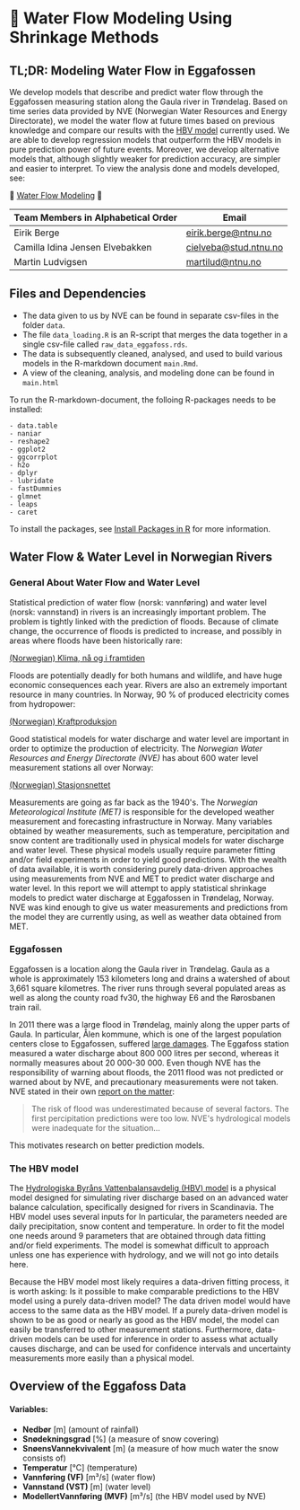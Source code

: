 # :ocean: Water Flow Modeling Using Shrinkage Methods

## TL;DR: Modeling Water Flow in Eggafossen

We develop models that describe and predict water flow through the Eggafossen measuring station along the Gaula river in Trøndelag. Based on time series data provided by NVE (Norwegian Water Resources and Energy Directorate), we model the water flow at future times based on previous knowledge and compare our results with the [HBV model](https://en.wikipedia.org/wiki/HBV_hydrology_model) currently used. We are able to develop regression models that outperform the HBV models in pure prediction power of future events. Moreover, we develop alternative models that, although slightly weaker for prediction accuracy, are simpler and easier to interpret. To view the analysis done and models developed, see:

:rocket: [Water Flow Modeling](https://ebbeberge.github.io/water-flow-modeling/) :rocket:

| Team Members in Alphabetical Order | Email | 
|---------|-----------------|
| Eirik Berge | eirik.berge@ntnu.no |
| Camilla Idina Jensen Elvebakken| cielveba@stud.ntnu.no |
| Martin Ludvigsen | martilud@ntnu.no |

## Files and Dependencies

- The data given to us by NVE can be found in separate csv-files in the folder `data`.
- The file `data_loading.R` is an R-script that merges the data together in a single csv-file called `raw_data_eggafoss.rds`.
- The data is subsequently cleaned, analysed, and used to build various models in the R-markdown document `main.Rmd`.
- A view of the cleaning, analysis, and modeling done can be found in `main.html`

To run the R-markdown-document, the folloing R-packages needs to be installed:

```
- data.table
- naniar
- reshape2
- ggplot2
- ggcorrplot
- h2o
- dplyr
- lubridate
- fastDummies
- glmnet
- leaps
- caret
```
To install the packages, see [Install Packages in R](https://www.rdocumentation.org/packages/utils/versions/3.6.2/topics/install.packages) for more information.

## Water Flow & Water Level in Norwegian Rivers

### General About Water Flow and Water Level

Statistical prediction of water flow (norsk: vannføring) and water level (norsk: vannstand) in rivers is an increasingly important problem. The problem is tightly linked with the prediction of floods. Because of climate change, the occurrence of floods is predicted to increase, and possibly in areas where floods have been historically rare:

[(Norwegian) Klima, nå og i framtiden](https://www.nve.no/klima/klima-na-og-i-framtiden/?ref=mainmenu)

Floods are potentially deadly for both humans and wildlife, and have huge economic consequences each year. Rivers are also an extremely important resource in many countries. In Norway, 90 % of produced electricity comes from hydropower:

[(Norwegian) Kraftproduksjon](https://energifaktanorge.no/norsk-energiforsyning/kraftforsyningen/)

Good statistical models for water discharge and water level are important in order to optimize the production of electricity. The <i>Norwegian Water Resources and Energy Directorate (NVE)</i> has about 600 water level measurement stations all over Norway:

[(Norwegian) Stasjonsnettet](https://www.nve.no/hydrologi/vannstand-og-vannforing/stasjonsnettet/)

Measurements are going as far back as the 1940's. The <i>Norwegian Meteorological Institute (MET)</i> is responsible for the developed weather measurement and forecasting infrastructure in Norway. Many variables obtained by weather measurements, such as temperature, percipitation and snow content are traditionally used in physical models for water discharge and water level. These physical models usually require parameter fitting and/or field experiments in order to yield good predictions. With the wealth of data available, it is worth considering purely data-driven approaches using measurements from NVE and MET to predict water discharge and water level. In this report we will attempt to apply statistical shrinkage models to predict water discharge at Eggafossen in Trøndelag, Norway. NVE was kind enough to give us water measurements and predictions from the model they are currently using, as well as weather data obtained from MET. 

### Eggafossen

Eggafossen is a location along the Gaula river in Trøndelag. Gaula as a whole is approximately 153 kilometers long and drains a watershed of about 3,661 square kilometres. The river runs through several populated areas as well as along the county road fv30, the highway E6 and the Rørosbanen train rail.

In 2011 there was a large flood in Trøndelag, mainly along the upper parts of Gaula. In particular, Ålen kommune, which is one of the largest population centers close to Eggafossen, suffered [large damages](https://www.dagbladet.no/nyheter/enorme-vannmasser-herjer-alen-sentrum/63582581). The Eggafoss station measured a water discharge about 800 000 litres per second, whereas it normally measures about 20 000-30 000. Even though NVE has the responsibility of warning about floods, the 2011 flood was not predicted or warned about by NVE, and precautionary measurements were not taken. NVE stated in their own [report on the matter](https://publikasjoner.nve.no/dokument/2011/dokument2011_12.pdf):

>The risk of flood was underestimated because of several factors. The first percipitation predictions were too low. NVE's hydrological models were inadequate for the situation...

This motivates research on better prediction models.

### The HBV model
The [Hydrologiska Byråns Vattenbalansavdelig (HBV) model](https://en.wikipedia.org/wiki/HBV_hydrology_model) is a physical model designed for simulating river discharge based on an advanced water balance calculation, specifically designed for rivers in Scandinavia.
The HBV model uses several inputs for 
In particular, the parameters needed are daily precipitation, snow content and temperature. 
In order to fit the model one needs
around 9 parameters that are obtained through data fitting and/or field experiments.
The model is somewhat difficult to approach unless one has experience with hydrology, and we will not go into details here.

Because the HBV model most likely requires a data-driven fitting process, it is worth  asking: Is it possible to make comparable predictions to the HBV model 
using a purely data-driven model? The data driven model would have access to the same data
as the HBV model. If a purely data-driven model is shown to be as good or nearly as good as the HBV model, the model can easily be transferred to other measurement stations. Furthermore,
data-driven models can be used for inference in order to assess what actually causes discharge, and
can be used for confidence intervals and uncertainty measurements more easily than a physical model.

## Overview of the Eggafoss Data

#### **Variables**:
- **Nedbør** [m] (amount of rainfall)
- **Snødekningsgrad** [%] (a measure of snow covering)
- **SnøensVannekvivalent** [m] (a measure of how much water the snow consists of)
- **Temperatur** [°C] (temperature)
- **Vannføring (VF)** [m³/s] (water flow)
- **Vannstand (VST)** [m] (water level)
- **ModellertVannføring (MVF)** [m³/s] (the HBV model used by NVE)
